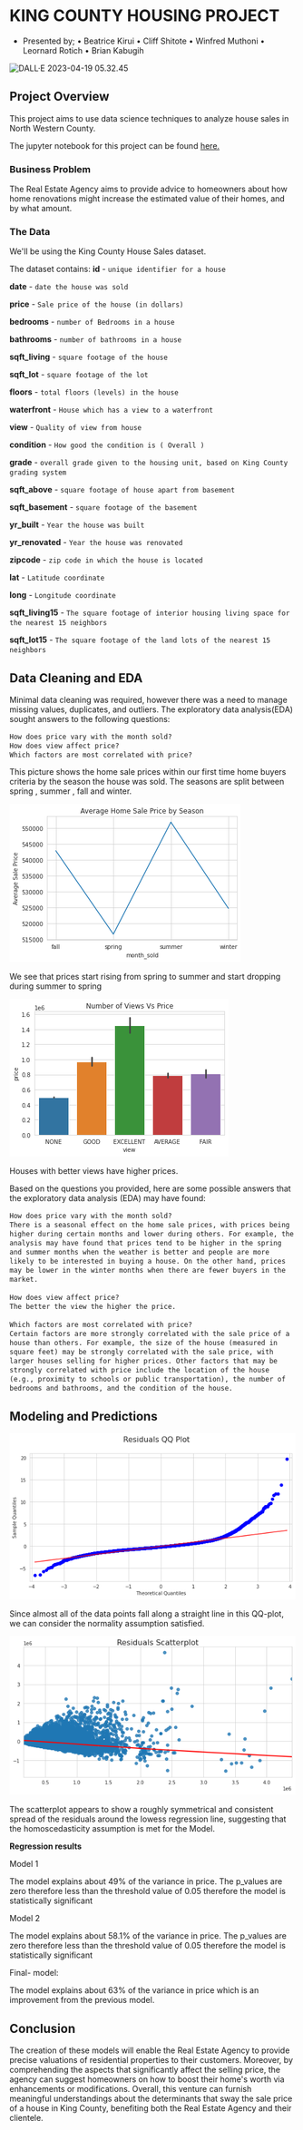 # KING COUNTY HOUSING PROJECT 
* Presented by;
    • Beatrice Kirui
    • Cliff Shitote
    • Winfred Muthoni
    • Leornard Rotich
    • Brian Kabugih

![DALL·E 2023-04-19 05.32.45](https://github.com/WinnieKabuya/dsc-phase-2-project-v2-3/blob/main/DALL%C2%B7E%202023-04-19%2005.32.45%20-%20picture%20of%20housing%20estates%20in%20the%20US.png)

## Project Overview

This project aims to use data science techniques to analyze house sales in North Western County.


The jupyter notebook for this project can be found [here.](https://github.com/Leon380/Phase-2-Project-group-2.3/blob/main/student.ipynb)

### Business Problem

The Real Estate Agency aims to provide advice to homeowners about how home renovations might increase the estimated value of their homes, and by what amount.

### The Data

We'll be using the King County House Sales dataset.

The dataset contains:
**id** - `unique identifier for a house`

**date** - `date the house was sold`

**price** - `Sale price of the house (in dollars)`

**bedrooms** - `number of Bedrooms in a house`

**bathrooms** - `number of bathrooms in a house`

**sqft_living** - `square footage of the house`

**sqft_lot** - `square footage of the lot`

**floors** - `total floors (levels) in the house`

**waterfront** - `House which has a view to a waterfront`

**view** - `Quality of view from house`

**condition** - `How good the condition is ( Overall )`

**grade** - `overall grade given to the housing unit, based on King County grading system`

**sqft_above** - `square footage of house apart from basement`

**sqft_basement** - `square footage of the basement`

**yr_built** - `Year the house was built`


**yr_renovated** - `Year the house was renovated`

**zipcode** - `zip code in which the house is located`

**lat** - `Latitude coordinate`

**long** - `Longitude coordinate`

**sqft_living15** - `The square footage of interior housing living space for the nearest 15 neighbors`

**sqft_lot15** - `The square footage of the land lots of the nearest 15 neighbors`


## Data Cleaning and EDA

Minimal data cleaning was required, however there was a need to manage missing values,  duplicates, and outliers.
The exploratory data analysis(EDA) sought answers to the following questions:

    How does price vary with the month sold?
    How does view affect price?
    Which factors are most correlated with price?

This picture shows the home sale prices within our first time home buyers criteria by the season the house was sold. The seasons are split between spring , summer , fall  and winter. 

![seasons output.png](https://github.com/Leon380/dsc-phase-2-project-v2-3/blob/main/Image/seasons%20output.png)

We see that prices start rising from spring to summer and start dropping during summer to spring

![Viewing a house vs the price.png](https://github.com/Leon380/dsc-phase-2-project-v2-3/blob/main/Image/Viewing%20a%20house%20vs%20the%20price.png)

Houses with better views have higher prices.

Based on the questions you provided, here are some possible answers that the exploratory data analysis (EDA) may have found:

    How does price vary with the month sold?
    There is a seasonal effect on the home sale prices, with prices being higher during certain months and lower during others. For example, the analysis may have found that prices tend to be higher in the spring and summer months when the weather is better and people are more likely to be interested in buying a house. On the other hand, prices may be lower in the winter months when there are fewer buyers in the market.

    How does view affect price?
    The better the view the higher the price.

    Which factors are most correlated with price?
    Certain factors are more strongly correlated with the sale price of a house than others. For example, the size of the house (measured in square feet) may be strongly correlated with the sale price, with larger houses selling for higher prices. Other factors that may be strongly correlated with price include the location of the house (e.g., proximity to schools or public transportation), the number of bedrooms and bathrooms, and the condition of the house.

  ## Modeling and Predictions
  
  ![Residual QQ plot output.png](https://github.com/Leon380/dsc-phase-2-project-v2-3/blob/main/Image/Residual%20QQ%20plot%20output.png)
  
  Since almost all of the data points fall along a straight line in this QQ-plot, we can consider the normality assumption satisfied.
  
  ![Residual scatterplot output.png](https://github.com/Leon380/dsc-phase-2-project-v2-3/blob/main/Image/Residual%20scatterplot%20output.png)
  
  The scatterplot appears to show a roughly symmetrical and consistent spread of the residuals around the lowess regression line, suggesting that the homoscedasticity
  assumption is met for the Model.
  

  **Regression results**
  
  Model 1
  
  The model explains about 49% of the variance in price.
  The p_values are zero therefore less than the threshold value of 0.05 therefore the model is statistically significant
  
  Model 2
  
  The model explains about 58.1% of the variance in price.
  The p_values are zero therefore less than the threshold value of 0.05 therefore the model is statistically significant
  
  Final- model:
  
  The model explains about 63% of the variance in price which is an improvement from the previous model.

  ## Conclusion

  The creation of these models will enable the Real Estate Agency to provide precise valuations of residential properties to their customers. Moreover, by comprehending the aspects that significantly affect the selling price, the agency can suggest homeowners on how to boost their home's worth via enhancements or modifications. Overall, this venture can furnish meaningful understandings about the determinants that sway the sale price of a house in King County, benefiting both the Real Estate Agency and their clientele.
